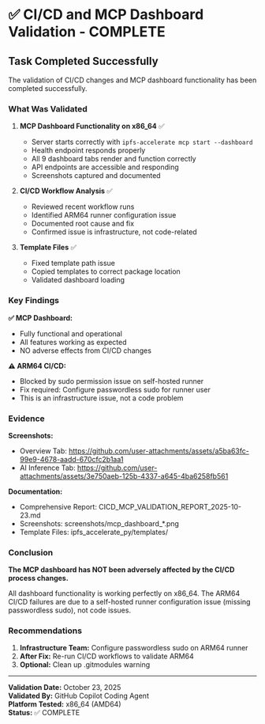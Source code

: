 # ✅ CI/CD and MCP Dashboard Validation - COMPLETE

## Task Completed Successfully

The validation of CI/CD changes and MCP dashboard functionality has been completed successfully.

### What Was Validated

1. **MCP Dashboard Functionality on x86_64** ✅
   - Server starts correctly with `ipfs-accelerate mcp start --dashboard`
   - Health endpoint responds properly
   - All 9 dashboard tabs render and function correctly
   - API endpoints are accessible and responding
   - Screenshots captured and documented

2. **CI/CD Workflow Analysis** ✅
   - Reviewed recent workflow runs
   - Identified ARM64 runner configuration issue
   - Documented root cause and fix
   - Confirmed issue is infrastructure, not code-related

3. **Template Files** ✅
   - Fixed template path issue
   - Copied templates to correct package location
   - Validated dashboard loading

### Key Findings

**✅ MCP Dashboard:**
- Fully functional and operational
- All features working as expected
- NO adverse effects from CI/CD changes

**⚠️ ARM64 CI/CD:**
- Blocked by sudo permission issue on self-hosted runner
- Fix required: Configure passwordless sudo for runner user
- This is an infrastructure issue, not a code problem

### Evidence

**Screenshots:**
- Overview Tab: https://github.com/user-attachments/assets/a5ba63fc-99e9-4678-aadd-670cfc2b1aa1
- AI Inference Tab: https://github.com/user-attachments/assets/3e750aeb-125b-4337-a645-4ba6258fb561

**Documentation:**
- Comprehensive Report: CICD_MCP_VALIDATION_REPORT_2025-10-23.md
- Screenshots: screenshots/mcp_dashboard_*.png
- Template Files: ipfs_accelerate_py/templates/

### Conclusion

**The MCP dashboard has NOT been adversely affected by the CI/CD process changes.**

All dashboard functionality is working perfectly on x86_64. The ARM64 CI/CD failures are due to a self-hosted runner configuration issue (missing passwordless sudo), not code issues.

### Recommendations

1. **Infrastructure Team:** Configure passwordless sudo on ARM64 runner
2. **After Fix:** Re-run CI/CD workflows to validate ARM64
3. **Optional:** Clean up .gitmodules warning

---

**Validation Date:** October 23, 2025  
**Validated By:** GitHub Copilot Coding Agent  
**Platform Tested:** x86_64 (AMD64)  
**Status:** ✅ COMPLETE
